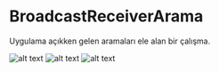 # BroadcastReceiverArama

Uygulama açıkken gelen aramaları ele alan bir çalışma. 

![alt text]()
![alt text]()
![alt text]()
